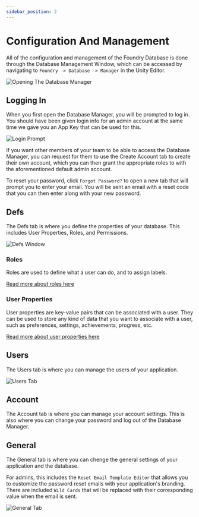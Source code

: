 ```yaml
---
sidebar_position: 2
---
```

# Configuration And Management

All of the configuration and management of the Foundry Database is done through the Database Management Window, which can be accessed by navigating to `Foundry -> Database -> Manager` in the Unity Editor.

![Opening The Database Manager](img/databaseWindowPath.png)

## Logging In
    
When you first open the Database Manager, you will be prompted to log in. You should have been given login info for an admin account at the same time we gave you an App Key that can be used for this.

![Login Prompt](img/loginPrompt.png)

If you want other members of your team to be able to access the Database Manager, you can request for them to use the Create Account tab to create their own account, which you can then grant the appropriate roles to with the aforementioned default admin account.

To reset your password, click `Forgot Password?` to open a new tab that will prompt you to enter your email. You will be sent an email with a reset code that you can then enter along with your new password.

## Defs

The Defs tab is where you define the properties of your database. This includes User Properties, Roles, and Permissions.

![Defs Window](./img/databaseManagerDefWindow.png)

### Roles

Roles are used to define what a user can do, and to assign labels. 

[Read more about roles here](userRoles.md)

### User Properties

User properties are key-value pairs that can be associated with a user. They can be used to store any kind of data that you want to associate with a user, such as preferences, settings, achievements, progress, etc.

[Read more about user properties here](./userProperties.md)

## Users 

The Users tab is where you can manage the users of your application.

![Users Tab](img/usersTab.png)

## Account

The Account tab is where you can manage your account settings. This is also where you can change your password and log out of the Database Manager.

## General

The General tab is where you can chenge the general settings of your application and the database.

For admins, this includes the `Reset Email Template Editor` that allows you to customize the password reset emails with your application's branding. There are included `Wild Cards` that will be replaced with their corresponding value when the email is sent.

![General Tab](img/generalTab.png)